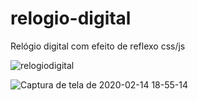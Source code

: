 # relogio-digital
Relógio digital com efeito de reflexo css/js

![relogiodigital](https://user-images.githubusercontent.com/46541402/74577332-55ef5800-4f6d-11ea-9fe8-d4cee2dd2f6c.gif)


![Captura de tela de 2020-02-14 18-55-14](https://user-images.githubusercontent.com/46541402/74570987-f9d00800-4f5b-11ea-8279-c2fc235461c4.png)
